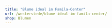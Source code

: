 ```yaml
---
title: "Blume ideal im Famila-Center"
url: /westerstede/blume-ideal-im-famila-center/
shop: Blumen
---
```

